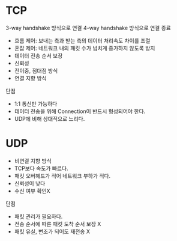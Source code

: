 # TCP
3-way handshake 방식으로 연결 4-way handshake 방식으로 연결 종료
- 흐름 제어: 보내는 측과 받는 측의 데이터 처리속도 차이를 조절
- 혼잡 제어: 네트워크 내의 패킷 수가 넘치게 증가하지 않도록 방지
- 데이터 전송 순서 보장
- 신뢰성
- 전이중, 점대점 방식
- 연결 지향 방식

단점
- 1:1 통신만 가능하다
- 데이터 전송을 위해 Connection이 반드시 형성되어야 한다.
- UDP에 비해 상대적으로 느리다.

# UDP
- 비연결 지향 방식
- TCP보다 속도가 빠르다.
- 패킷 오버헤드가 적어 네트워크 부하가 적다.
- 신뢰성이 낮다
- 수신 여부 확인X

단점
- 패킷 관리가 필요하다.
- 전송 순서에 따른 패킷 도착 순서 보장 X
- 패킷 유실, 변조가 되어도 재전송 X